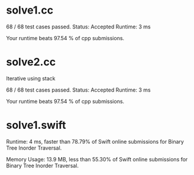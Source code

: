 # solve1.cc

68 / 68 test cases passed.
Status: Accepted
Runtime: 3 ms

Your runtime beats 97.54 % of cpp submissions.

# solve2.cc

Iterative using stack

68 / 68 test cases passed.
Status: Accepted
Runtime: 3 ms

Your runtime beats 97.54 % of cpp submissions.

# solve1.swift

Runtime: 4 ms, faster than 78.79% of Swift online submissions for Binary Tree Inorder Traversal.

Memory Usage: 13.9 MB, less than 55.30% of Swift online submissions for Binary Tree Inorder Traversal.

